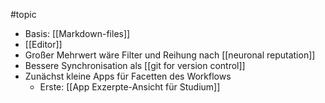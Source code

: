 #topic

- Basis: [[Markdown-files]] 
- [[Editor]]
- Großer Mehrwert wäre Filter und Reihung nach [[neuronal reputation]]
- Bessere Synchronisation als [[git for version control]]
- Zunächst kleine Apps für Facetten des Workflows
	- Erste: [[App Exzerpte-Ansicht für Studium]]

